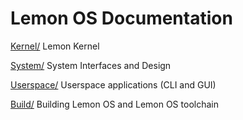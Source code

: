 # Lemon OS Documentation

[Kernel/](Kernel/README.md) Lemon Kernel

[System/](System/README.md) System Interfaces and Design

[Userspace/](Userspace/README.md) Userspace applications (CLI and GUI) 

[Build/](Build/README.md) Building Lemon OS and Lemon OS toolchain 